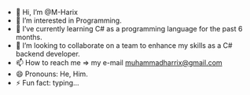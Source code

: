 - 👋 Hi, I’m @M-Harix
- 👀 I’m interested in Programming.
- 🌱 I’ve currently learning C# as a programming language for the past 6 months.
- 💞️ I’m looking to collaborate on a team to enhance my skills as a C# backend developer.
- 📫 How to reach me => my e-mail muhammadharrix@gmail.com
- 😄 Pronouns: He, Him.
- ⚡ Fun fact: typing...

<!---
M-Harix/M-Harix is a ✨ special ✨ repository because its `README.md` (this file) appears on your GitHub profile.
You can click the Preview link to take a look at your changes.
--->
